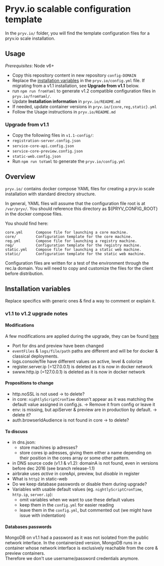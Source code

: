 # Pryv.io scalable configuration template

In the `pryv.io/` folder, you will find the template configuration files for a pryv.io scale installation.
 
 
## Usage

*Prerequisites*: Node v6+

* Copy this repository content in new repository `config-DOMAIN`
* Replace the [installation variables](#installation-variables) in the `pryv.io/config.yml` file. If migrating from a v1.1 installation, see **Upgrade from v1.1** below.
* run `npm run fromYaml` to generate v1.2 compatible configuration files in `pryv.io/fromYaml/`.
* Update **Installation information** in `pryv.io/README.md`
* If needed, update container versions in `pryv.io/{core,reg,static}.yml`
* Follow the Usage instructions in `pryv.io/README.md`


### Upgrade from v1.1

* Copy the following files in `v1.1-config/`:
 * `registration-server.config.json`
 * `service-core-api.config.json`
 * `service-core-preview.config.json`
 * `static-web.config.json`
* Run `npm run toYaml` to generate the `pryv.io/config.yml`


## Overview

`pryv.io/` contains docker compose YAML files for creating a pryv.io scale
installation with standard directory structure. 

In general, YAML files will assume that the configuration file root is at 
`/var/pryv/`. You should reference this directory as ${PRYV_CONFIG_ROOT} in the
docker compose files. 

You should find here: 

    core.yml      Compose file for launching a core machine.
    core/         Configuration template for the core machine. 
    reg.yml       Compose file for launching a registry machine. 
    reg/          Configuration template for the registry machine. 
    static.yml    Compose file for launching a static web machine. 
    static/       Configuration template for the static web machine. 
    
Configuration files are written for a test of the environment through the rec.la
domain. You will need to copy and customize the files for the client before
distribution. 


## Installation variables

Replace specifics with generic ones & find a way to comment or explain it.


### v1.1 to v1.2 upgrade notes

#### Modifications

A few modifications are applied during the upgrade, they can be found [here](https://github.com/pryv/config-template-pryv.io-scale/blob/master/src/yaml-to-v1.2.js#L149)

* Port for dns and preview have been changed
* `eventFiles` & `logs/file/path` paths are different and will be for docker & classical deployments.
* logs.console/file have different values on active, level & colorize
* register.server.ip (=127.0.0.1) is deleted as it is now in docker network
* swww.http.ip (=127.0.0.1) is deleted as it is now in docker network


#### Propositions to change

* http.noSSL is not used -> to delete?
* in core: `nightlyScriptCronTime` doesn't appear as it was matching the default value assigned in config.js. -> Remove it from config or leave it 
* env: is missing, but apiServer & preview are in production by default. -> delete it?
* auth.browserIdAudience is not found in core -> to delete?


#### To discuss

* in dns.json: 
	* store machines ip adresses?  
	* store cores ip adresses, giving them either a name depending on their position in the cores array or some other pattern.
* in DNS source code (v1.1 & v1.2): domainA is not found, even in versions before dec 2016 (see branch release-1.1)
* airbrake uses *active* in coreApi, preview, but *disable* in register
* What is `http2` in static-web
* Do we keep database passwords or disable them during upgrade?
* Variables with usable default values (eg. `nightlyScriptCronTime`, `http.ip`, `server.ip`): 
	* omit variables when we want to use these default values  
	* keep them in the `config.yml` for easier reading  
	* leave them in the `config.yml`, but commented out (we might have issue with indentation)


#### Databases passwords

MongoDB on v1.1 had a password as it was not isolated from the public network interface. In the containerized version,
MongoDB runs in a container whose network interface is exclusively reachable from the core & preview containers.  
Therefore we don't use username/password credentials anymore.
